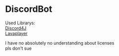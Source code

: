 # DiscordBot
Used Librarys:  
[Discord4J](https://github.com/Discord4J/Discord4J)  
[Lavaplayer](https://github.com/sedmelluq/lavaplayer)  
  
I have no absolutely no understanding about licenses  
pls don't sue
